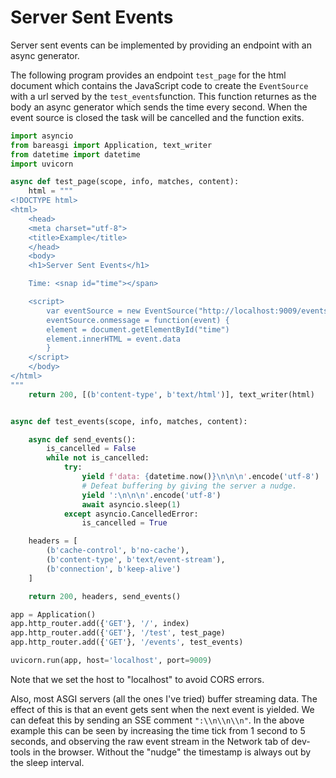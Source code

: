 # Server Sent Events

Server sent events can be implemented by providing an endpoint with an async
generator.

The following program provides an endpoint `test_page` for the html document
which contains the JavaScript code to create the `EventSource` with a url
served by the `test_events`function. This function returnes as the body an
async generator which sends the time every second. When the event source
is closed the task will be cancelled and the function exits.

```python
import asyncio
from bareasgi import Application, text_writer
from datetime import datetime
import uvicorn

async def test_page(scope, info, matches, content):
    html = """
<!DOCTYPE html>
<html>
    <head>
    <meta charset="utf-8">
    <title>Example</title>
    </head>
    <body>
    <h1>Server Sent Events</h1>

    Time: <snap id="time"></span>

    <script>
        var eventSource = new EventSource("http://localhost:9009/events")
        eventSource.onmessage = function(event) {
        element = document.getElementById("time")
        element.innerHTML = event.data
        }
    </script>
    </body>
</html>
"""
    return 200, [(b'content-type', b'text/html')], text_writer(html)


async def test_events(scope, info, matches, content):

    async def send_events():
        is_cancelled = False
        while not is_cancelled:
            try:
                yield f'data: {datetime.now()}\n\n\n'.encode('utf-8')
                # Defeat buffering by giving the server a nudge.
                yield ':\n\n\n'.encode('utf-8')
                await asyncio.sleep(1)
            except asyncio.CancelledError:
                is_cancelled = True

    headers = [
        (b'cache-control', b'no-cache'),
        (b'content-type', b'text/event-stream'),
        (b'connection', b'keep-alive')
    ]

    return 200, headers, send_events()

app = Application()
app.http_router.add({'GET'}, '/', index)
app.http_router.add({'GET'}, '/test', test_page)
app.http_router.add({'GET'}, '/events', test_events)

uvicorn.run(app, host='localhost', port=9009)
```

Note that we set the host to "localhost" to avoid CORS errors.

Also, most ASGI servers (all the ones I've tried) buffer streaming
data. The effect of this is that an event gets sent when the next event
is yielded. We can defeat this by sending an SSE comment `":\\n\\n\\n"`. In
the above example this can be seen by increasing the time tick from 1
second to 5 seconds, and observing the raw event stream in the Network
tab of dev-tools in the browser. Without the "nudge" the timestamp is always
out by the sleep interval.
